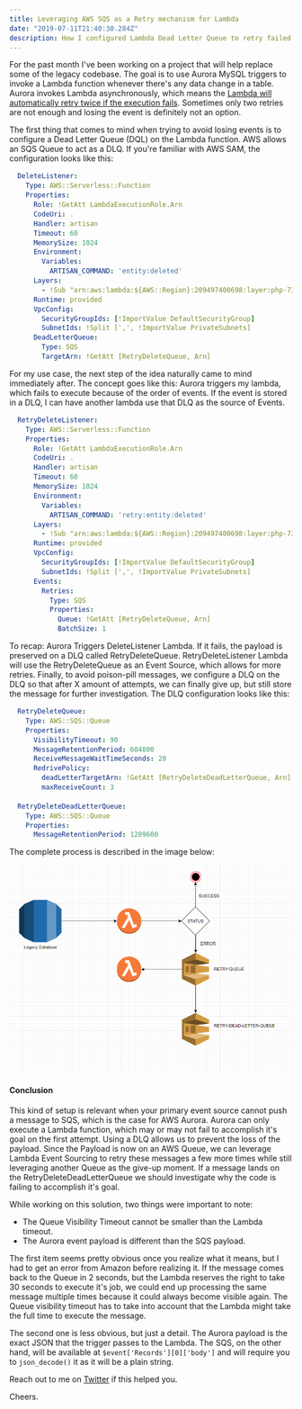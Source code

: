 ```yaml
---
title: Leveraging AWS SQS as a Retry mechanism for Lambda
date: "2019-07-11T21:40:30.284Z"
description: How I configured Lambda Dead Letter Queue to retry failed messages before giving up.
---
```


For the past month I've been working on a project that will help replace
some of the legacy codebase. The goal is to use Aurora MySQL triggers to 
invoke a Lambda function whenever there's any data change in a table.
Aurora invokes Lambda asynchronously, which means the [Lambda will automatically
retry twice if the execution fails](https://docs.aws.amazon.com/lambda/latest/dg/retries-on-errors.html).
Sometimes only two retries are not enough and losing the event is definitely
not an option.

The first thing that comes to mind when trying to avoid losing events is to 
configure a Dead Letter Queue (DQL) on the Lambda function. AWS allows an SQS 
Queue to act as a DLQ. If you're familiar with AWS SAM, the configuration looks
like this:

```yaml
  DeleteListener:
    Type: AWS::Serverless::Function
    Properties:
      Role: !GetAtt LambdaExecutionRole.Arn
      CodeUri: .
      Handler: artisan
      Timeout: 60
      MemorySize: 1024
      Environment:
        Variables:
          ARTISAN_COMMAND: 'entity:deleted'
      Layers:
        - !Sub "arn:aws:lambda:${AWS::Region}:209497400698:layer:php-73:6"
      Runtime: provided
      VpcConfig:
        SecurityGroupIds: [!ImportValue DefaultSecurityGroup]
        SubnetIds: !Split [',', !ImportValue PrivateSubnets]
      DeadLetterQueue:
        Type: SQS
        TargetArn: !GetAtt [RetryDeleteQueue, Arn]
```

For my use case, the next step of the idea naturally came to mind immediately
after. The concept goes like this: Aurora triggers my lambda, which fails to
execute because of the order of events. If the event is stored in a DLQ, I can
have another lambda use that DLQ as the source of Events.

```yaml
  RetryDeleteListener:
    Type: AWS::Serverless::Function
    Properties:
      Role: !GetAtt LambdaExecutionRole.Arn
      CodeUri: .
      Handler: artisan
      Timeout: 60
      MemorySize: 1024
      Environment:
        Variables:
          ARTISAN_COMMAND: 'retry:entity:deleted'
      Layers:
        - !Sub "arn:aws:lambda:${AWS::Region}:209497400698:layer:php-73:6"
      Runtime: provided
      VpcConfig:
        SecurityGroupIds: [!ImportValue DefaultSecurityGroup]
        SubnetIds: !Split [',', !ImportValue PrivateSubnets]
      Events:
        Retries:
          Type: SQS
          Properties:
            Queue: !GetAtt [RetryDeleteQueue, Arn]
            BatchSize: 1
```

To recap: Aurora Triggers DeleteListener Lambda. If it fails, the payload is 
preserved on a DLQ called RetryDeleteQueue. RetryDeleteListener Lambda will
use the RetryDeleteQueue as an Event Source, which allows for more retries.
Finally, to avoid poison-pill messages, we configure a DLQ on the DLQ so that
after X amount of attempts, we can finally give up, but still store the 
message for further investigation. The DLQ configuration looks like this:

```yaml
  RetryDeleteQueue:
    Type: AWS::SQS::Queue
    Properties:
      VisibilityTimeout: 90
      MessageRetentionPeriod: 604800
      ReceiveMessageWaitTimeSeconds: 20
      RedrivePolicy:
        deadLetterTargetArn: !GetAtt [RetryDeleteDeadLetterQueue, Arn]
        maxReceiveCount: 3

  RetryDeleteDeadLetterQueue:
    Type: AWS::SQS::Queue
    Properties:
      MessageRetentionPeriod: 1209600
```

The complete process is described in the image below:

![Diagram](./diagram.png)

#### Conclusion

This kind of setup is relevant when your primary event source cannot push
a message to SQS, which is the case for AWS Aurora. Aurora can only execute
a Lambda function, which may or may not fail to accomplish it's goal on
the first attempt. Using a DLQ allows us to prevent the loss of the payload.
Since the Payload is now on an AWS Queue, we can leverage Lambda Event Sourcing
to retry these messages a few more times while still leveraging another
Queue as the give-up moment. If a message lands on the RetryDeleteDeadLetterQueue
we should investigate why the code is failing to accomplish it's goal.

While working on this solution, two things were important to note:

- The Queue Visibility Timeout cannot be smaller than the Lambda timeout.
- The Aurora event payload is different than the SQS payload.

The first item seems pretty obvious once you realize what it means, but
I had to get an error from Amazon before realizing it. If the message
comes back to the Queue in 2 seconds, but the Lambda reserves the right
to take 30 seconds to execute it's job, we could end up processing the
same message multiple times because it could always become visible again.
The Queue visibility timeout has to take into account that the Lambda might
take the full time to execute the message.

The second one is less obvious, but just a detail. The Aurora payload is
the exact JSON that the trigger passes to the Lambda. The SQS, on the other
hand, will be available at `$event['Records'][0]['body']` and will require
you to `json_decode()` it as it will be a plain string.

Reach out to me on [Twitter](https://twitter.com/deleugyn) if this helped you.

Cheers. 